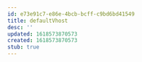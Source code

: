 ```yaml
---
id: e73e91c7-e86e-4bcb-bcff-c9bd6bd41549
title: defaultVhost
desc: ''
updated: 1618573870573
created: 1618573870573
stub: true
---
```


